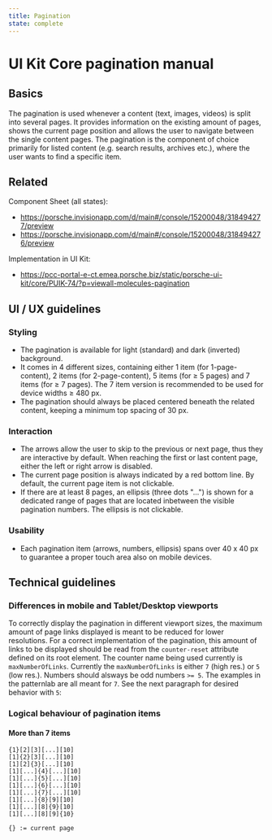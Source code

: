 ```yaml
---
title: Pagination  
state: complete
---
```


# UI Kit Core pagination manual

## Basics
The pagination is used whenever a content (text, images, videos) is split into several pages. It provides information on the existing amount of pages, shows the current page position and allows the user to navigate between the single content pages. The pagination is the component of choice primarily for listed content (e.g. search results, archives etc.), where the user wants to find a specific item.

## Related
Component Sheet (all states): 
- https://porsche.invisionapp.com/d/main#/console/15200048/318494277/preview
- https://porsche.invisionapp.com/d/main#/console/15200048/318494276/preview

Implementation in UI Kit:
- https://pcc-portal-e-ct.emea.porsche.biz/static/porsche-ui-kit/core/PUIK-74/?p=viewall-molecules-pagination 

## UI / UX guidelines

### Styling
- The pagination is available for light (standard) and dark (inverted) background.
- It comes in 4 different sizes, containing either 1 item (for 1-page-content), 2 items (for 2-page-content), 5 items (for ≥ 5 pages) and 7 items (for ≥ 7 pages). The 7 item version is recommended to be used for device widths ≥ 480 px.
- The pagination should always be placed centered beneath the related content, keeping a minimum top spacing of 30 px.

### Interaction
- The arrows allow the user to skip to the previous or next page, thus they are interactive by default. When reaching the first or last content page, either the left or right arrow is disabled.
- The current page position is always indicated by a red bottom line. By default, the current page item is not clickable.
- If there are at least 8 pages, an ellipsis (three dots "...") is shown for a dedicated range of pages that are located inbetween the visible pagination numbers. The ellipsis is not clickable.

### Usability
- Each pagination item (arrows, numbers, ellipsis) spans over 40 x 40 px to guarantee a proper touch area also on mobile devices.

## Technical guidelines

### Differences in mobile and Tablet/Desktop viewports
To correctly display the pagination in different viewport sizes, the maximum amount of page links displayed is meant to be reduced for lower resolutions. 
For a correct implementation of the pagination, this amount of links to be displayed should be read from the `counter-reset` attribute defined on its root element.
The counter name being used currently is `maxNumberOfLinks`.
Currently the `maxNumberOfLinks` is either `7` (high res.) or `5` (low res.). Numbers should alsways be odd numbers `>= 5`.
The examples in the patternlab are all meant for `7`. 
See the next paragraph for desired behavior with `5`:
 
### Logical behaviour of pagination items

#### More than 7 items
```
{1}[2][3][...][10]
[1]{2}[3][...][10]
[1][2]{3}[...][10]
[1][...]{4}[...][10]
[1][...]{5}[...][10]
[1][...]{6}[...][10]
[1][...]{7}[...][10]
[1][...]{8}[9][10]
[1][...][8]{9}[10]
[1][...][8][9]{10}

``` 
```
{} := current page 
``` 
